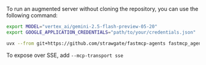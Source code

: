 To run an augmented server without cloning the repository, you can use the following command:

```bash
export MODEL="vertex_ai/gemini-2.5-flash-preview-05-20"
export GOOGLE_APPLICATION_CREDENTIALS="path/to/your/credentials.json"

uvx --from git+https://github.com/strawgate/fastmcp-agents fastmcp_agents --config-file "https://github.com/strawgate/fastmcp-agents/blob/main/augmented/servers/github_mcp-server.yml"
```

To expose over SSE, add `--mcp-transport sse`